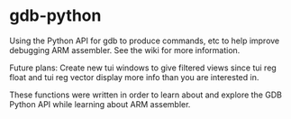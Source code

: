 # gdb-python
Using the Python API for gdb to produce commands, etc to help improve debugging ARM assembler. See the wiki for more information.

Future plans:
    Create new tui windows to give filtered views since tui reg float and tui reg vector display more info than you are interested in.

These functions were written in order to learn about and explore the GDB Python API while learning about ARM assembler.
